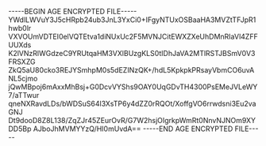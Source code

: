 -----BEGIN AGE ENCRYPTED FILE-----
YWdlLWVuY3J5cHRpb24ub3JnL3YxCi0+IFgyNTUxOSBaaHA3MVZtTFJpR1hwb0lr
VXVOUmVDTEI0elVQTEtva1diNUxUc2F5MVNJCitEWXZXeUhDMnRIaVl4ZFFUUXds
K2lVNzRlWGdzeC9YRUtqaHM3VXlBUzgKLS0tIDhJaVA2MTlRSTJBSmV0V3FRSXZG
ZkQ5aU80cko3REJYSmhpM0s5dEZINzQK+/hdL5KpkpkPRsayVbmCO6uvANL5cjmo
jQwMBpoj6mAxxMhBsj+G0DcvVYShs9OAY0UqGDvTH4300PsEMeJVLeWY7/aTTwur
qneNXRavdLDs/bWDSuS64l3XsTP6y4dZZ0rRQOt/XoffgVO6rrwdsni3Eu2vaGNJ
Dt9dooD8Z8L138/ZqZJr45ZEurOvR/G7W2hsjOIgrkpWmRt0NnvNJNOm9XYDD5Bp
AJboJhMVMYYzQ/HI0mUvdA==
-----END AGE ENCRYPTED FILE-----
